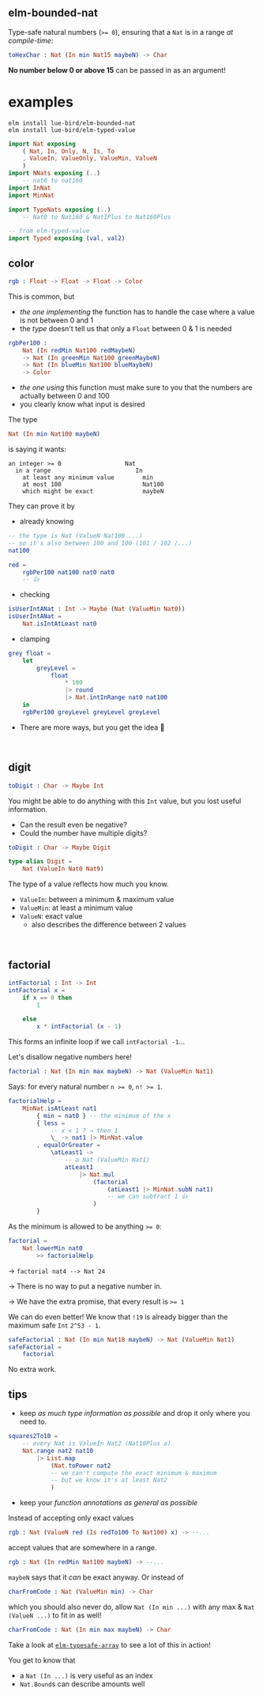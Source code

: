 ## elm-bounded-nat

Type-safe natural numbers (`>= 0`), ensuring that a `Nat` is in a range _at compile-time_:

```elm
toHexChar : Nat (In min Nat15 maybeN) -> Char
```

**No number below 0 or above 15** can be passed in as an argument!

# examples

```noformatingples
elm install lue-bird/elm-bounded-nat
elm install lue-bird/elm-typed-value
```

```elm
import Nat exposing
    ( Nat, In, Only, N, Is, To
    , ValueIn, ValueOnly, ValueMin, ValueN
    )
import NNats exposing (..)
    -- nat0 to nat160
import InNat
import MinNat

import TypeNats exposing (..)
    -- Nat0 to Nat160 & Nat1Plus to Nat160Plus

-- from elm-typed-value
import Typed exposing (val, val2)
```


## color

```elm
rgb : Float -> Float -> Float -> Color
```

This is common, but
- _the one implementing_ the function has to handle the case where a value is not between 0 and 1
- the _type_ doesn't tell us that only a `Float` between 0 & 1 is needed

```elm
rgbPer100 :
    Nat (In redMin Nat100 redMaybeN)
    -> Nat (In greenMin Nat100 greenMaybeN)
    -> Nat (In blueMin Nat100 blueMaybeN)
    -> Color
```
- _the one using_ this function must make sure to you that the numbers are actually between 0 and 100
- you clearly know what input is desired

The type
```elm
Nat (In min Nat100 maybeN)
```
is saying it wants:

```
an integer >= 0                  Nat          
  in a range                        In       
    at least any minimum value        min   
    at most 100                       Nat100
    which might be exact              maybeN
```


They can prove it by

- already knowing

```elm
-- the type is Nat (ValueN Nat100 ...)
-- so it's also between 100 and 100 (101 / 102 /...)
nat100

red =
    rgbPer100 nat100 nat0 nat0
    -- 👍
```
- checking

```elm
isUserIntANat : Int -> Maybe (Nat (ValueMin Nat0))
isUserIntANat =
    Nat.isIntAtLeast nat0
```
- clamping

```elm
grey float =
    let
        greyLevel =
            float
                * 100
                |> round
                |> Nat.intInRange nat0 nat100
    in
    rgbPer100 greyLevel greyLevel greyLevel
```

- There are more ways, but you get the idea 🙂

&emsp;


## digit

```elm
toDigit : Char -> Maybe Int
```

You might be able to do anything with this `Int` value, but you lost useful information.

- Can the result even be negative?
- Could the number have multiple digits?

```elm
toDigit : Char -> Maybe Digit

type alias Digit =
    Nat (ValueIn Nat0 Nat9)
```

The type of a value reflects how much you know.

- `ValueIn`: between a minimum & maximum value
- `ValueMin`: at least a minimum value
- `ValueN`: exact value
    - also describes the difference between 2 values


&emsp;


## factorial

```elm
intFactorial : Int -> Int
intFactorial x =
    if x == 0 then
        1

    else
        x * intFactorial (x - 1)
```

This forms an infinite loop if we call `intFactorial -1`...

Let's disallow negative numbers here!

```elm
factorial : Nat (In min max maybeN) -> Nat (ValueMin Nat1)
```
Says: for every natural number `n >= 0`, `n! >= 1`.
```elm
factorialHelp =
    MinNat.isAtLeast nat1
        { min = nat0 } -- the minimum of the x
        { less =
            -- x < 1 ? → then 1
            \_ -> nat1 |> MinNat.value
        , equalOrGreater =
            \atLeast1 ->
                -- a Nat (ValueMin Nat1)
                atLeast1
                    |> Nat.mul
                        (factorial
                            (atLeast1 |> MinNat.subN nat1)
                            -- we can subtract 1 👍
                        )
        }
```
As the minimum is allowed to be anything `>= 0`:
```elm
factorial =
    Nat.lowerMin nat0
        >> factorialHelp
```

→ `factorial nat4 --> Nat 24`

→ There is no way to put a negative number in.

→ We have the extra promise, that every result is `>= 1`

We can do even better!
We know that `!19` is already bigger than the maximum safe `Int` `2^53 - 1`.

```elm
safeFactorial : Nat (In min Nat18 maybeN) -> Nat (ValueMin Nat1)
safeFactorial =
    factorial
```

No extra work.


## tips

- keep _as much type information as possible_ and drop it only where you need to.
```elm
squares2To10 =
    -- every Nat is ValueIn Nat2 (Nat10Plus a)
    Nat.range nat2 nat10
        |> List.map
            (Nat.toPower nat2
            -- we can't compute the exact minimum & maximum
            -- but we know it's at least Nat2
            )
```
- keep your _function annotations as general as possible_
    
Instead of accepting only exact values

```elm
rgb : Nat (ValueN red (Is redTo100 To Nat100) x) -> --...
```
accept values that are somewhere in a range.

```elm
rgb : Nat (In redMin Nat100 maybeN) -> --...
```

`maybeN` says that it _can_ be exact anyway. Or instead of

```elm
charFromCode : Nat (ValueMin min) -> Char
```

which you should also never do, allow `Nat (In min ...)` with any max & `Nat (ValueN ...)` to fit in as well!

```elm
charFromCode : Nat (In min max maybeN) -> Char
```

Take a look at [`elm-typesafe-array`][bounded-array] to see a lot of this in action!

You get to know that
- a `Nat (In ...)` is very useful as an index
- `Nat.Bound`s can describe amounts well

[bounded-array]: https://package.elm-lang.org/packages/lue-bird/elm-typesafe-array/latest/

